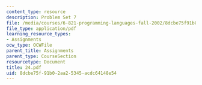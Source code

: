 ```yaml
---
content_type: resource
description: Problem Set 7
file: /media/courses/6-821-programming-languages-fall-2002/8dcbe75f91b02aa25345acdc64148e54_24.pdf
file_type: application/pdf
learning_resource_types:
- Assignments
ocw_type: OCWFile
parent_title: Assignments
parent_type: CourseSection
resourcetype: Document
title: 24.pdf
uid: 8dcbe75f-91b0-2aa2-5345-acdc64148e54
---
```

